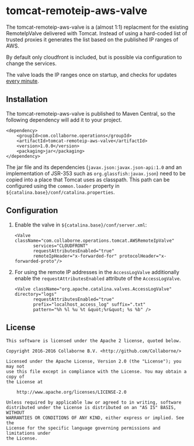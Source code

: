 tomcat-remoteip-aws-valve
=========================

The tomcat-remoteip-aws-valve is a (almost 1:1) replacment for the existing RemoteIpValve delivered with Tomcat. Instead of using a hard-coded list of trusted proxies
it generates the list based on the published IP ranges of AWS.

By default only cloudfront is included, but is possible via configuration to change the services.

The valve loads the IP ranges once on startup, and checks for updates [every minute](#3).

Installation
------------

The tomcat-remoteip-aws-valve is published to Maven Central, so the following dependency will add it to your project.
~~~~
<dependency>
    <groupId>com.collaborne.operations</groupId>
    <artifactId>tomcat-remoteip-aws-valve</artifactId>
    <version>1.0.0</version>
    <packaging>jar</packaging>
</dependency>
~~~~

The jar file and its dependencies (`javax.json:javax.json-api:1.0` and an implementation of JSR-353 such as `org.glassfish:javax.json`) need to be
copied into a place that Tomcat uses as classpath. This path can be configured using the `common.loader` property in `${catalina.base}/conf/catalina.properties`.

Configuration
-------------

1. Enable the valve in `${catalina.base}/conf/server.xml`:
   ~~~~
   <Valve className="com.collaborne.operations.tomcat.AWSRemoteIpValve"
          services="CLOUDFRONT"
          requestAttributesEnabled="true"
          remoteIpHeader="x-forwarded-for" protocolHeader="x-forwarded-proto"/>
   ~~~~

2. For using the remote IP addresses in the `AccessLogValve` additionally enable the `requestAttributesEnabled` attribute of the `AccessLogValve`.
   ~~~~
   <Valve className="org.apache.catalina.valves.AccessLogValve" directory="logs"
          requestAttributesEnabled="true"
          prefix="localhost_access_log" suffix=".txt"
          pattern="%h %l %u %t &quot;%r&quot; %s %b" />
   ~~~~

License
-------

    This software is licensed under the Apache 2 license, quoted below.

    Copyright 2016-2016 Collaborne B.V. <http://github.com/Collaborne/>

    Licensed under the Apache License, Version 2.0 (the "License"); you may not
    use this file except in compliance with the License. You may obtain a copy of
    the License at

        http://www.apache.org/licenses/LICENSE-2.0

    Unless required by applicable law or agreed to in writing, software
    distributed under the License is distributed on an "AS IS" BASIS, WITHOUT
    WARRANTIES OR CONDITIONS OF ANY KIND, either express or implied. See the
    License for the specific language governing permissions and limitations under
    the License.
